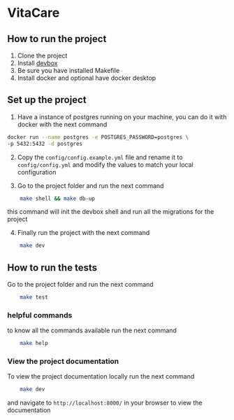 # VitaCare


## How to run the project
1. Clone the project
2. Install [devbox](https://www.jetify.com/docs/devbox/installing_devbox/)
3. Be sure you have installed Makefile
4. Install docker and optional have docker desktop

## Set up the project
1. Have a instance of postgres running on your machine, you can do it with docker with the next command 
```bash
docker run --name postgres -e POSTGRES_PASSWORD=postgres \
-p 5432:5432 -d postgres
```
2. Copy the `config/config.example.yml` file and rename it to `config/config.yml` and modify the values to match your local configuration


3. Go to the project folder and run the next command
```bash
    make shell && make db-up 
```
this command will init the devbox shell and run all the migrations for the project

4. Finally run the project with the next command
```bash
    make dev
```

## How to run the tests
Go to the project folder and run the next command
```bash
    make test
```

### helpful commands
to know all the commands available run the next command
```bash
    make help
```

### View the project documentation
To view the project documentation locally run the next command
```bash
    make dev
```
and navigate to `http://localhost:8000/` in your browser to view the documentation